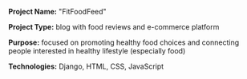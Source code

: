 **Project Name:** "FitFoodFeed"

**Project Type:** blog with food reviews and e-commerce platform

**Purpose:** focused on promoting healthy food choices and connecting people interested in healthy lifestyle (especially food)

**Technologies:** Django, HTML, CSS, JavaScript
